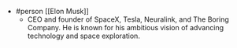 
- #person [[Elon Musk]]
	- CEO and founder of SpaceX, Tesla, Neuralink, and The Boring Company. He is known for his ambitious vision of advancing technology and space exploration.



